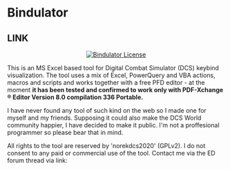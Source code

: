 # Bindulator

## **LINK**

<p align="center">
       <a href="https://github.com/norekdcs2020/Bindulator/blob/master/LICENSE">
       <img src="https://img.shields.io/badge/License-GPLv2-red.svg" alt="Bindulator License">
       </a>
</p>

This is an MS Excel based tool for Digital Combat Simulator (DCS) keybind visualization. The tool uses a mix of Excel, PowerQuery and VBA actions, macros and scripts and works together with a free PFD editor - at the moment **it has been tested and confirmed to work only with PDF-Xchange ® Editor Version 8.0 compilation 336 Portable.** 

I have never found any tool of such kind on the web so I made one for myself and my friends. Supposing it could also make the DCS World community happier, I have decided to make it public. I'm not a proffesional programmer so please bear that in mind. 

All rights to the tool are reserved by 'norekdcs2020' (GPLv2). I do not consent to any paid or commercial use of the tool. Contact me via the ED forum thread via link:
